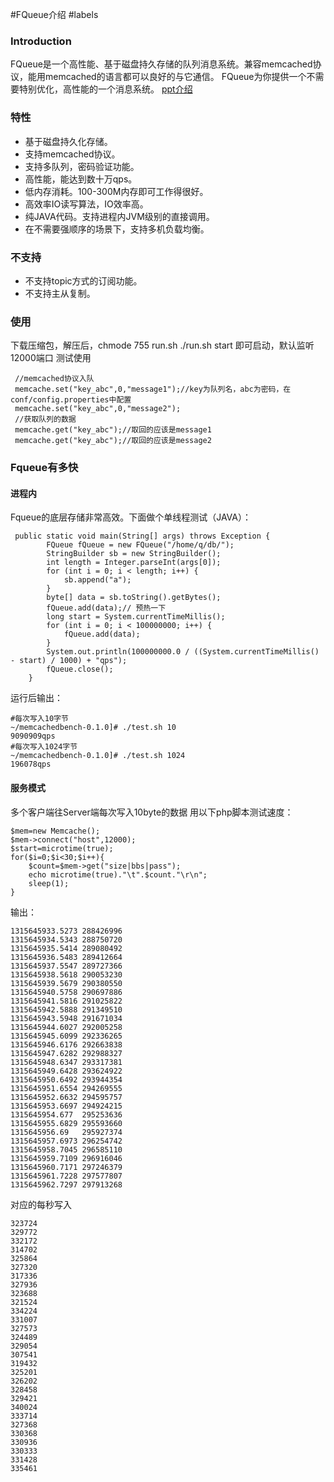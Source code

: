 #FQueue介绍
#labels
### Introduction 

FQueue是一个高性能、基于磁盘持久存储的队列消息系统。兼容memcached协议，能用memcached的语言都可以良好的与它通信。
FQueue为你提供一个不需要特别优化，高性能的一个消息系统。
[ppt介绍](http://www.slideshare.net/slideshow/embed_code/10345815)


### 特性 

  * 基于磁盘持久化存储。
  * 支持memcached协议。
  * 支持多队列，密码验证功能。
  * 高性能，能达到数十万qps。
  * 低内存消耗。100-300M内存即可工作得很好。
  * 高效率IO读写算法，IO效率高。
  * 纯JAVA代码。支持进程内JVM级别的直接调用。
  * 在不需要强顺序的场景下，支持多机负载均衡。
### 不支持 
  * 不支持topic方式的订阅功能。
  * 不支持主从复制。
###  使用 
  下载压缩包，解压后，chmode 755 run.sh
   ./run.sh start 即可启动，默认监听12000端口
   测试使用
  ```
   //memcached协议入队
   memcache.set("key_abc",0,"message1");//key为队列名，abc为密码，在conf/config.properties中配置
   memcache.set("key_abc",0,"message2");
   //获取队列的数据
   memcache.get("key_abc");//取回的应该是message1
   memcache.get("key_abc");//取回的应该是message2

   ```
###  Fqueue有多快 
#### 进程内
Fqueue的底层存储非常高效。下面做个单线程测试（JAVA）：
```
 public static void main(String[] args) throws Exception {
        FQueue fQueue = new FQueue("/home/q/db/");
        StringBuilder sb = new StringBuilder();
        int length = Integer.parseInt(args[0]);
        for (int i = 0; i < length; i++) {
            sb.append("a");
        }
        byte[] data = sb.toString().getBytes();
        fQueue.add(data);// 预热一下
        long start = System.currentTimeMillis();
        for (int i = 0; i < 100000000; i++) {
            fQueue.add(data);
        }
        System.out.println(100000000.0 / ((System.currentTimeMillis() - start) / 1000) + "qps");
        fQueue.close();
    }
```
运行后输出：
```
#每次写入10字节
~/memcachedbench-0.1.0]# ./test.sh 10
9090909qps
#每次写入1024字节
~/memcachedbench-0.1.0]# ./test.sh 1024
196078qps
```
#### 服务模式
多个客户端往Server端每次写入10byte的数据
用以下php脚本测试速度：
```
$mem=new Memcache();
$mem->connect("host",12000);
$start=microtime(true);
for($i=0;$i<30;$i++){
	$count=$mem->get("size|bbs|pass");
	echo microtime(true)."\t".$count."\r\n";
	sleep(1);
}
```
输出：
```
1315645933.5273	288426996
1315645934.5343	288750720
1315645935.5414	289080492
1315645936.5483	289412664
1315645937.5547	289727366
1315645938.5618	290053230
1315645939.5679	290380550
1315645940.5758	290697886
1315645941.5816	291025822
1315645942.5888	291349510
1315645943.5948	291671034
1315645944.6027	292005258
1315645945.6099	292336265
1315645946.6176	292663838
1315645947.6282	292988327
1315645948.6347	293317381
1315645949.6428	293624922
1315645950.6492	293944354
1315645951.6554	294269555
1315645952.6632	294595757
1315645953.6697	294924215
1315645954.677	295253636
1315645955.6829	295593660
1315645956.69	295927374
1315645957.6973	296254742
1315645958.7045	296585110
1315645959.7109	296916046
1315645960.7171	297246379
1315645961.7228	297577807
1315645962.7297	297913268
```
对应的每秒写入
```
323724
329772
332172
314702
325864
327320
317336
327936
323688
321524
334224
331007
327573
324489
329054
307541
319432
325201
326202
328458
329421
340024
333714
327368
330368
330936
330333
331428
335461

```





